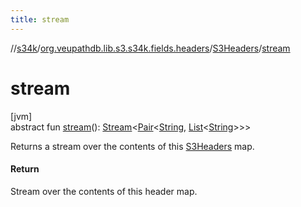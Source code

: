 ```yaml
---
title: stream
---
```

//[s34k](../../../index.html)/[org.veupathdb.lib.s3.s34k.fields.headers](../index.html)/[S3Headers](index.html)/[stream](stream.html)



# stream



[jvm]\
abstract fun [stream](stream.html)(): [Stream](https://docs.oracle.com/javase/8/docs/api/java/util/stream/Stream.html)&lt;[Pair](https://kotlinlang.org/api/latest/jvm/stdlib/kotlin/-pair/index.html)&lt;[String](https://kotlinlang.org/api/latest/jvm/stdlib/kotlin/-string/index.html), [List](https://kotlinlang.org/api/latest/jvm/stdlib/kotlin.collections/-list/index.html)&lt;[String](https://kotlinlang.org/api/latest/jvm/stdlib/kotlin/-string/index.html)&gt;&gt;&gt;



Returns a stream over the contents of this [S3Headers](index.html) map.



#### Return



Stream over the contents of this header map.




